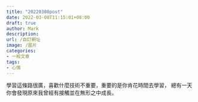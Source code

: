 ```yaml
---
title: "20220308post"
date: 2022-03-08T11:15:01+08:00
draft: true 
author: Mark
description: 
url: /自訂網址
image: /圖片
categories:
- 一般文章
tags:
- 心情
---
```


學習這條路很廣，喜歡什麼技術不重要，重要的是你肯花時間去學習，
總有一天你會發現原來我曾經有接觸並在無形之中成長。
